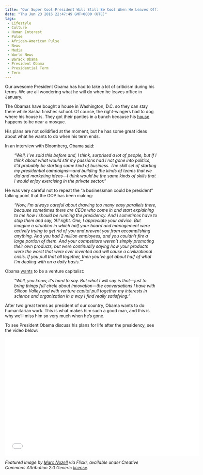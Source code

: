 ```yaml
---
title: "Our Super Cool President Will Still Be Cool When He Leaves Office (VIDEO)"
date: "Thu Jun 23 2016 22:47:49 GMT+0000 (UTC)"
tags: 
 - Lifestyle
 - Culture
 - Human Interest
 - Pulse
 - African-American Pulse
 - News
 - Media
 - World News
 - Barack Obama
 - President Obama
 - Presidential Term
 - Term
---
```

<p><!-- Quick Adsense WordPress Plugin: http://quicksense.net/ --></p><p>Our awesome President Obama has had to take a lot of criticism during his terms. We are all wondering what he will do when he leaves office in January.</p><p>The Obamas&#xA0;have bought a house in Washington, D.C. so they can stay there while Sasha finishes school. Of course, the right-wingers had to dog where his house is. They got their panties in a bunch because his <a href="http://www.liberalamerica.org/2016/05/26/rwnj-media-tizzy-president-obamas-new-house-near-mosque/" target="_blank">house</a> happens to be near a mosque.</p><p>His plans are not solidified at the moment, but he has some great ideas about what he wants to do when his term ends.</p><p>In an interview with Bloomberg, Obama <a href="http://www.addictinginfo.org/2016/06/23/president-obama-just-revealed-his-new-career-and-it-could-be-awesome/" onclick="__gaTracker(&apos;send&apos;, &apos;event&apos;, &apos;outbound-article&apos;, &apos;http://www.addictinginfo.org/2016/06/23/president-obama-just-revealed-his-new-career-and-it-could-be-awesome/&apos;, &apos;said&apos;);" target="_blank">said</a>:</p><p style="padding-left: 30px;"><em>&#x201C;Well, I&#x2019;ve said this before and, I think, surprised a lot of people, but if I think about what would stir my passions had I not gone into politics, it&#x2019;d probably be starting some kind of business. The skill set of starting my presidential campaigns&#x2014;and building the kinds of teams that we did and marketing ideas&#x2014;I think would be the same kinds of skills that I would enjoy exercising in the private sector.&#x201D;</em></p><p>He was very careful not to repeat the &#x201C;a businessman could be president&#x201D; talking point that the GOP has been making:</p><p style="padding-left: 30px;"><em>&#x201C;Now, I&#x2019;m always careful about drawing too many easy parallels there, because sometimes there are CEOs who come in and start explaining to me how I should be running the presidency. And I sometimes have to stop them and say, &#x2018;All right. One, I appreciate your advice. But imagine a situation in which half your board and management were actively trying to get rid of you and prevent you from accomplishing anything. And you had 2 million employees, and you couldn&#x2019;t fire a large portion of them. And your competitors weren&#x2019;t simply promoting their own products, but were continually saying how your products were the worst that were ever invented and will cause a civilizational crisis. If you pull that all together, then you&#x2019;ve got about half of what I&#x2019;m dealing with on a daily basis.&#x2019;&#x201D;</em></p><p>Obama <a href="http://newcenturytimes.com/2016/06/23/president-obamas-next-career-move-is-bound-to-drive-republicans-nuts/" onclick="__gaTracker(&apos;send&apos;, &apos;event&apos;, &apos;outbound-article&apos;, &apos;http://newcenturytimes.com/2016/06/23/president-obamas-next-career-move-is-bound-to-drive-republicans-nuts/&apos;, &apos;wants&apos;);" target="_blank">wants</a> to be a venture capitalist:</p><p style="padding-left: 30px;"><em>&#x201C;Well, you know, it&#x2019;s hard to say. But what I will say is that&#x2014;just to bring things full circle about innovation&#x2014;the conversations I have with Silicon Valley and with venture capital pull together my interests in science and organization in a way I find really satisfying.&#x201D;</em></p><p>After two great terms as president of our country, Obama wants to do humanitarian work. This is what makes him such a good man, and this is why we&#x2019;ll miss him so very much when he&#x2019;s gone.</p><p>To see President Obama discuss his plans for life after the presidency, see the video below:</p><p><span class="embed-youtube" style="text-align:center; display: block;"><iframe class="youtube-player" type="text/html" width="640" height="390" src="//www.youtube.com/embed/j6gOKSVpqDQ?version=3&amp;rel=1&amp;fs=1&amp;autohide=2&amp;showsearch=0&amp;showinfo=1&amp;iv_load_policy=1&amp;wmode=transparent" allowfullscreen="true" style="border:0;"></iframe></span></p><p><!-- Quick Adsense WordPress Plugin: http://quicksense.net/ --></p><p><em>Featured image by <a href="https://www.flickr.com/photos/marcn/7811036260/in/photolist-cUeAWY-cUeLqG-cUewWA-cUeGdb-cUeLKQ-cUeE5f-cUexjA-6mzQ6U-a1hSYe-cUeCy5-cUeH3Y-cUeHqs-cUeCKq-cUeuFu-cUeMs7-cUeFkL-cUeuYJ-cUePyY-cUePJ7-cUeQGS-cUeKLJ-9x23mj-cUeL5o-cUeNKL-cUeEH1-cUewyS-cUeKw3-a1hTDv-527kdT-dMD9N5-a1hT6v-cUeHMq-bX7fyB-cUevVJ-cUeN2W-cUeAch-dgyZEn-cUeQZh-cUeQuq-cUeMHA-cUeJt1-cetADQ-dNBFG7-5pbPo1-bREE9F-39bDoS-bCaf78-5p7x3B-bpfZGL-cUevfL" onclick="__gaTracker(&apos;send&apos;, &apos;event&apos;, &apos;outbound-article&apos;, &apos;https://www.flickr.com/photos/marcn/7811036260/in/photolist-cUeAWY-cUeLqG-cUewWA-cUeGdb-cUeLKQ-cUeE5f-cUexjA-6mzQ6U-a1hSYe-cUeCy5-cUeH3Y-cUeHqs-cUeCKq-cUeuFu-cUeMs7-cUeFkL-cUeuYJ-cUePyY-cUePJ7-cUeQGS-cUeKLJ-9x23mj-cUeL5o-cUeNKL-cUeEH1-cUewyS-cUeKw3-a1hTDv-527kdT-dMD9N5-a1hT6v-cUeHMq-bX7fyB-cUevVJ-cUeN2W-cUeAch-dgyZEn-cUeQZh-cUeQuq-cUeMHA-cUeJt1-cetADQ-dNBFG7-5pbPo1-bREE9F-39bDoS-bCaf78-5p7x3B-bpfZGL-cUevfL&apos;, &apos;Marc Nozell&apos;);" target="_blank">Marc Nozell</a> via Flickr, available under Creative Commons Attribution 2.0 Generic <a href="https://creativecommons.org/licenses/by/2.0/" onclick="__gaTracker(&apos;send&apos;, &apos;event&apos;, &apos;outbound-article&apos;, &apos;https://creativecommons.org/licenses/by/2.0/&apos;, &apos;license&apos;);" target="_blank">license</a>.</em></p><div style="font-size:0px;height:0px;line-height:0px;margin:0;padding:0;clear:both"></div>